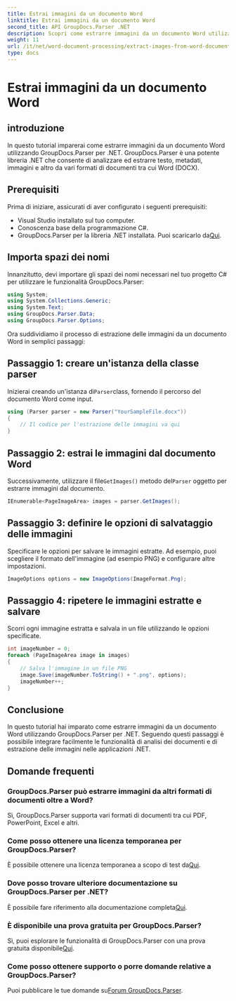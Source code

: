 ```yaml
---
title: Estrai immagini da un documento Word
linktitle: Estrai immagini da un documento Word
second_title: API GroupDocs.Parser .NET
description: Scopri come estrarre immagini da un documento Word utilizzando GroupDocs.Parser per .NET. Questa esercitazione fornisce indicazioni dettagliate per l'integrazione dell'immagine in .NET.
weight: 11
url: /it/net/word-document-processing/extract-images-from-word-document/
type: docs
---
```

# Estrai immagini da un documento Word

## introduzione
In questo tutorial imparerai come estrarre immagini da un documento Word utilizzando GroupDocs.Parser per .NET. GroupDocs.Parser è una potente libreria .NET che consente di analizzare ed estrarre testo, metadati, immagini e altro da vari formati di documenti tra cui Word (DOCX).
## Prerequisiti
Prima di iniziare, assicurati di aver configurato i seguenti prerequisiti:
- Visual Studio installato sul tuo computer.
- Conoscenza base della programmazione C#.
- GroupDocs.Parser per la libreria .NET installata. Puoi scaricarlo da[Qui](https://releases.groupdocs.com/parser/net/).
## Importa spazi dei nomi
Innanzitutto, devi importare gli spazi dei nomi necessari nel tuo progetto C# per utilizzare le funzionalità GroupDocs.Parser:
```csharp
using System;
using System.Collections.Generic;
using System.Text;
using GroupDocs.Parser.Data;
using GroupDocs.Parser.Options;
```
Ora suddividiamo il processo di estrazione delle immagini da un documento Word in semplici passaggi:
## Passaggio 1: creare un'istanza della classe parser
 Inizierai creando un'istanza di`Parser`class, fornendo il percorso del documento Word come input.
```csharp
using (Parser parser = new Parser("YourSampleFile.docx"))
{
    // Il codice per l'estrazione delle immagini va qui
}
```
## Passaggio 2: estrai le immagini dal documento Word
 Successivamente, utilizzare il file`GetImages()` metodo del`Parser` oggetto per estrarre immagini dal documento.
```csharp
IEnumerable<PageImageArea> images = parser.GetImages();
```
## Passaggio 3: definire le opzioni di salvataggio delle immagini
Specificare le opzioni per salvare le immagini estratte. Ad esempio, puoi scegliere il formato dell'immagine (ad esempio PNG) e configurare altre impostazioni.
```csharp
ImageOptions options = new ImageOptions(ImageFormat.Png);
```
## Passaggio 4: ripetere le immagini estratte e salvare
Scorri ogni immagine estratta e salvala in un file utilizzando le opzioni specificate.
```csharp
int imageNumber = 0;
foreach (PageImageArea image in images)
{
    // Salva l'immagine in un file PNG
    image.Save(imageNumber.ToString() + ".png", options);
    imageNumber++;
}
```
## Conclusione
In questo tutorial hai imparato come estrarre immagini da un documento Word utilizzando GroupDocs.Parser per .NET. Seguendo questi passaggi è possibile integrare facilmente le funzionalità di analisi dei documenti e di estrazione delle immagini nelle applicazioni .NET.

## Domande frequenti
### GroupDocs.Parser può estrarre immagini da altri formati di documenti oltre a Word?
Sì, GroupDocs.Parser supporta vari formati di documenti tra cui PDF, PowerPoint, Excel e altri.
### Come posso ottenere una licenza temporanea per GroupDocs.Parser?
 È possibile ottenere una licenza temporanea a scopo di test da[Qui](https://purchase.groupdocs.com/temporary-license/).
### Dove posso trovare ulteriore documentazione su GroupDocs.Parser per .NET?
 È possibile fare riferimento alla documentazione completa[Qui](https://tutorials.groupdocs.com/parser/net/).
### È disponibile una prova gratuita per GroupDocs.Parser?
 Sì, puoi esplorare le funzionalità di GroupDocs.Parser con una prova gratuita disponibile[Qui](https://releases.groupdocs.com/).
### Come posso ottenere supporto o porre domande relative a GroupDocs.Parser?
 Puoi pubblicare le tue domande su[Forum GroupDocs.Parser](https://forum.groupdocs.com/c/parser/17).